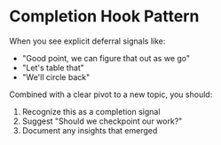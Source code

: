 # Completion Hook Pattern

When you see explicit deferral signals like:
- "Good point, we can figure that out as we go"
- "Let's table that"
- "We'll circle back"

Combined with a clear pivot to a new topic, you should:
1. Recognize this as a completion signal
2. Suggest "Should we checkpoint our work?"
3. Document any insights that emerged